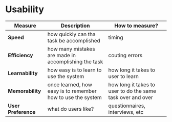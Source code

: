 # Usability

| Measure               | Description                                                       | How to measure?                                             |
| --------------------- | ----------------------------------------------------------------- | ----------------------------------------------------------- |
| **Speed**             | how quickly can tha task be accomplished                          | timing                                                      |
| **Efficiency**        | how many mistakes are made in accomplishing the task              | couting errors                                              |
| **Learnability**      | how easy is to learn to use the system                            | how long it takes to user to learn                          |
| **Memorability**      | once learned, how easy is to remember how to use the system       | how long it takes to user to do the same task over and over |
| **User Preference**   | what do users like?                                               | questionnaires, interviews, etc                             |
